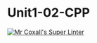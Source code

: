 # Unit1-02-CPP
[![Mr Coxall's Super Linter](https://github.comICS3U-C-Programming-Val-I/Unit1-02-CPP/workflows/Mr%20Coxall's%20Super%20Linter/badge.svg)](https://github.comICS3U-C-Programming-Val-I/Unit1-02-CPP/actions/)

